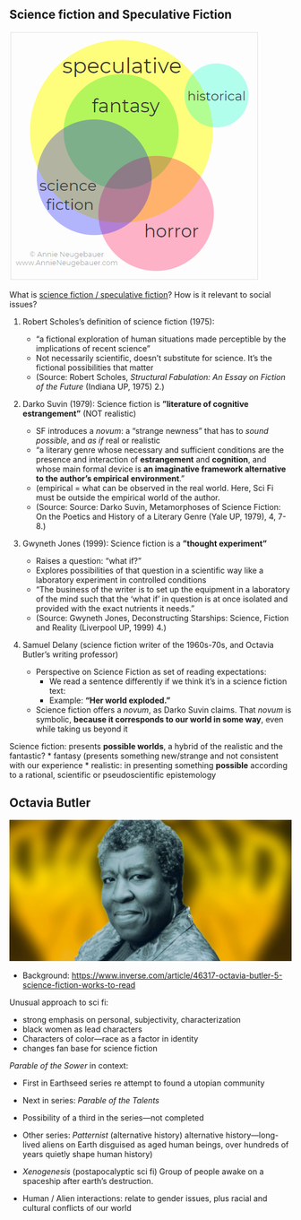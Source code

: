 ## Science fiction and Speculative Fiction

![speculative fiction genres](specFicGenres.jpg)

What is [science fiction / speculative fiction]((https://annieneugebauer.com/2014/03/24/what-is-speculative-fiction/))? 
How is it relevant to social issues?

1. Robert Scholes’s definition of science fiction (1975): 
    * “a fictional exploration of human situations made perceptible by the implications of recent science” 
    * Not necessarily scientific, doesn’t substitute for science. It’s the fictional possibilities that matter
    * (Source: Robert Scholes, *Structural Fabulation: An Essay on Fiction of the Future* (Indiana UP, 1975) 2.)

1. Darko Suvin (1979): Science fiction is **”literature of cognitive estrangement”** (NOT realistic)
    * SF introduces a *novum*: a “strange newness” that has to *sound possible*, and *as if* real or realistic
    * “a literary genre whose necessary and sufficient conditions are the presence and interaction of **estrangement** and **cognition**, and whose main formal device is **an imaginative framework alternative to the author’s empirical environment**.” 
    * (empirical = what can be observed in the real world. Here, Sci Fi must be outside the empirical world of the author. 
    * (Source: Source: Darko Suvin, Metamorphoses of Science Fiction: On the Poetics and History of a Literary Genre (Yale UP, 1979), 4, 7-8.) 

1. Gwyneth Jones (1999): Science fiction is a **”thought experiment”**
    * Raises a question: “what if?”
    * Explores possibilities of that question in a scientific way like a laboratory experiment in controlled conditions
    * “The business of the writer is to set up the equipment in a laboratory of the mind such that the ‘what if’ in question is at once isolated and provided with the exact nutrients it needs.”
    * (Source: Gwyneth Jones, Deconstructing Starships: Science, Fiction and Reality (Liverpool UP, 1999) 4.)

1. Samuel Delany (science fiction writer of the 1960s-70s, and Octavia Butler’s writing professor)
    * Perspective on Science Fiction as set of reading expectations: 
         * We read a sentence differently if we think it’s in a science fiction text: 
        * Example: **“Her world exploded.”**
    * Science fiction offers a *novum*, as Darko Suvin claims.  That *novum* is symbolic, **because it corresponds to our world in some way**, even while taking us beyond it

Science fiction: presents **possible worlds**, a hybrid of the realistic and the fantastic? 
    * fantasy (presents something new/strange and not consistent with our experience
    * realistic: in presenting something **possible** according to a rational, scientific or pseudoscientific epistemology
    
## Octavia Butler

![Octavia Butler](octavia-butler.jpg)
* Background: <https://www.inverse.com/article/46317-octavia-butler-5-science-fiction-works-to-read>

Unusual approach to sci fi:
* strong emphasis on personal, subjectivity, characterization
* black women as lead characters
* Characters of color—race as a factor in identity
* changes fan base for science fiction

*Parable of the Sower* in context:

* First in Earthseed series re attempt to found a utopian community
* Next in series: *Parable of the Talents*
* Possibility of a third in the series—not completed

* Other series: *Patternist*  (alternative history)
alternative history—long-lived aliens on Earth disguised as aged human beings, over hundreds of years quietly shape human history)
* *Xenogenesis*  (postapocalyptic sci fi)
Group of people awake on a spaceship after earth’s destruction. 
* Human / Alien interactions:  relate to gender issues, plus racial and cultural conflicts of our world



   